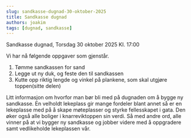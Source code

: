 ```yaml
---
slug: sandkasse-dugnad-30-oktober-2025
title: Sandkasse dugnad
authors: joakim
tags: [dugnad, sandkasse]
---
```


Sandkasse dugnad, Torsdag 30 oktober 2025 KI. 17:00

<!--truncate-->
Vi har nå følgende oppgaver som gjenstår.
1. Tømme sandkassen for sand
2. Legge ut ny duk, og feste den til sandkassen
3. Kutte opp riktig lengde og vinkel på plankene, som skal utgjøre toppen(sitte delen)


Litt informasjon om hvorfor man bør bli med på dugnaden om å bygge ny sandkasse.
En velholdt lekeplass gir mange fordeler blant annet så er en lekeplasse med på å skape møteplasser og styrke fellesskapet i gata.
Den øker også alle boliger i knarreviktoppen sin verdi. 
Så med andre ord, alle vinner på at vi bygger ny sandkasse og jobber videre med å oppgradere samt vedlikeholde lekeplassen vår.

